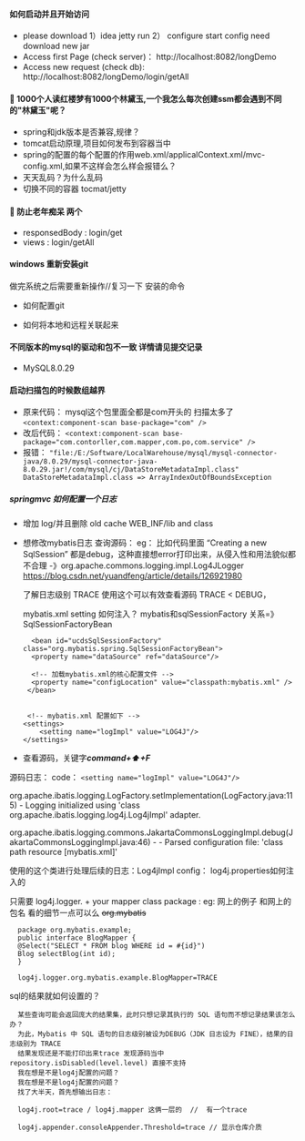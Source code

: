 
#### 如何启动并且开始访问
* please download 1）idea jetty run 2） configure start config need download new jar
* Access first Page (check server)： http://localhost:8082/longDemo
* Access new request (check db):     http://localhost:8082/longDemo/login/getAll



#### :book: 1000个人读红楼梦有1000个林黛玉,一个我怎么每次创建ssm都会遇到不同的"林黛玉"呢？

* spring和jdk版本是否兼容,规律？
* tomcat启动原理,项目如何发布到容器当中
* spring的配置的每个配置的作用web.xml/applicalContext.xml/mvc-config.xml,如果不这样会怎么样会报错么？
* 天天乱码？为什么乱码
* 切换不同的容器 tocmat/jetty

#### :book: 防止老年痴呆 两个 
 
 * responsedBody : login/get
 * views : login/getAll    
                            
#### windows 重新安装git 
做完系统之后需要重新操作//复习一下 安装的命令  
* 如何配置git

* 如何将本地和远程关联起来
#### 不同版本的mysql的驱动和包不一致 详情请见提交记录
* MySQL8.0.29

#### 启动扫描包的时候数组越界 
* 原来代码： mysql这个包里面全都是com开头的 扫描太多了
`<context:component-scan base-package="com" />`
* 改后代码：
`<context:component-scan base-package="com.contorller,com.mapper,com.po,com.service" />`
* 报错：
`"file:/E:/Software/LocalWarehouse/mysql/mysql-connector-java/8.0.29/mysql-connector-java-8.0.29.jar!/com/mysql/cj/DataStoreMetadataImpl.class"
DataStoreMetadataImpl.class => ArrayIndexOutOfBoundsException`



##### springmvc 如何配置一个日志

* 增加 log/并且删除 old cache WEB_INF/lib and class
* 想修改mybatis日志 查询源码：
  eg： 比如代码里面 “Creating a new SqlSession” 都是debug，这种直接想error打印出来，从侵入性和用法貌似都不合理
     -》org.apache.commons.logging.impl.Log4JLogger
     https://blog.csdn.net/yuandfeng/article/details/126921980

     了解日志级别 TRACE 使用这个可以有效查看源码 TRACE < DEBUG，

     mybatis.xml setting 如何注入？ 
     mybatis和sqlSessionFactory 关系=》 SqlSessionFactoryBean
  
        <bean id="ucdsSqlSessionFactory" class="org.mybatis.spring.SqlSessionFactoryBean">
        <property name="dataSource" ref="dataSource"/>

        <!-- 加载mybatis.xml的核心配置文件 -->
        <property name="configLocation" value="classpath:mybatis.xml" />
       </bean>
      

       <!-- mybatis.xml 配置如下 --> 
      <settings>
          <setting name="logImpl" value="LOG4J"/> 
      </settings> 

* 查看源码，关键字***command+⬆️+F***
  
源码日志：
code： `<setting name="logImpl" value="LOG4J"/>`

 org.apache.ibatis.logging.LogFactory.setImplementation(LogFactory.java:115) 
    - Logging initialized using 'class org.apache.ibatis.logging.log4j.Log4jImpl' adapter.
 
org.apache.ibatis.logging.commons.JakartaCommonsLoggingImpl.debug(JakartaCommonsLoggingImpl.java:46) 
    - - Parsed configuration file: 'class path resource [mybatis.xml]'

使用的这个类进行处理后续的日志：Log4jImpl
config： log4j.properties如何注入的
  
  只需要 log4j.logger. + your mapper class package :
  eg: 网上的例子 和网上的包名 看的细节一点可以么 ~~org.mybatis~~
  
      package org.mybatis.example;
      public interface BlogMapper {
      @Select("SELECT * FROM blog WHERE id = #{id}")
      Blog selectBlog(int id);
      }
    
      log4j.logger.org.mybatis.example.BlogMapper=TRACE


  sql的结果就如何设置的？

      某些查询可能会返回庞大的结果集，此时只想记录其执行的 SQL 语句而不想记录结果该怎么办？
      为此，Mybatis 中 SQL 语句的日志级别被设为DEBUG（JDK 日志设为 FINE），结果的日志级别为 TRACE
      结果发现还是不能打印出来trace 发现源码当中 repository.isDisabled(level.level) 直接不支持
      我在想是不是log4j配置的问题？
      我在想是不是log4j配置的问题？
      找了大半天，首先想输出日志： 
    
      log4j.root=trace / log4j.mapper 这俩一层的  //  有一个trace
    
      log4j.appender.consoleAppender.Threshold=trace // 显示仓库介质
     

